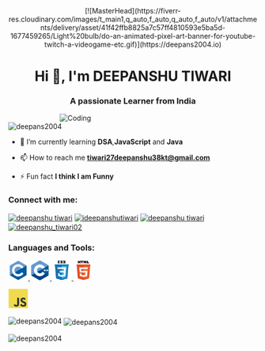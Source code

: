 <center>[![MasterHead](https://fiverr-res.cloudinary.com/images/t_main1,q_auto,f_auto,q_auto,f_auto/v1/attachments/delivery/asset/41f42ffb8825a7c57ff4810593e5ba5d-1677459265/Light%20bulb/do-an-animated-pixel-art-banner-for-youtube-twitch-a-videogame-etc.gif)](https://deepans2004.io)</center>

<h1 align="center">Hi 👋, I'm DEEPANSHU TIWARI</h1>
<h3 align="center">A passionate Learner from India</h3>
<img align="right" alt="Coding" width="400" src="https://user-images.githubusercontent.com/89845641/220167426-0c5f630e-6d56-4617-9775-71c2bd025b4f.gif">

<p align="left"> <img src="https://komarev.com/ghpvc/?username=deepans2004&label=Profile%20views&color=0e75b6&style=flat" alt="deepans2004" /> </p>

- 🌱 I’m currently learning **DSA**,**JavaScript** and **Java** 

- 📫 How to reach me **tiwari27deepanshu38kt@gmail.com**

- ⚡ Fun fact **I think I am Funny**

<h3 align="left">Connect with me:</h3>
<p align="left">
<a href="https://linkedin.com/in/deepanshu tiwari" target="blank"><img align="center" src="https://raw.githubusercontent.com/rahuldkjain/github-profile-readme-generator/master/src/images/icons/Social/linked-in-alt.svg" alt="deepanshu tiwari" height="30" width="40" /></a>
<a href="https://instagram.com/ideepanshutiwari" target="blank"><img align="center" src="https://raw.githubusercontent.com/rahuldkjain/github-profile-readme-generator/master/src/images/icons/Social/instagram.svg" alt="ideepanshutiwari" height="30" width="40" /></a>
<a href="https://www.youtube.com/c/deepanshu tiwari" target="blank"><img align="center" src="https://raw.githubusercontent.com/rahuldkjain/github-profile-readme-generator/master/src/images/icons/Social/youtube.svg" alt="deepanshu tiwari" height="30" width="40" /></a>
<a href="https://www.leetcode.com/deepanshu_tiwari02" target="blank"><img align="center" src="https://raw.githubusercontent.com/rahuldkjain/github-profile-readme-generator/master/src/images/icons/Social/leet-code.svg" alt="deepanshu_tiwari02" height="30" width="40" /></a>
</p>

<h3 align="left">Languages and Tools:</h3>
<p align="left"> <a href="https://www.cprogramming.com/" target="_blank" rel="noreferrer"> <img src="https://raw.githubusercontent.com/devicons/devicon/master/icons/c/c-original.svg" alt="c" width="40" height="40"/> </a> <a href="https://www.w3schools.com/cpp/" target="_blank" rel="noreferrer"> <img src="https://raw.githubusercontent.com/devicons/devicon/master/icons/cplusplus/cplusplus-original.svg" alt="cplusplus" width="40" height="40"/> </a> <a href="https://www.w3schools.com/css/" target="_blank" rel="noreferrer"> <img src="https://raw.githubusercontent.com/devicons/devicon/master/icons/css3/css3-original-wordmark.svg" alt="css3" width="40" height="40"/> </a> <a href="https://www.w3.org/html/" target="_blank" rel="noreferrer"> <img src="https://raw.githubusercontent.com/devicons/devicon/master/icons/html5/html5-original-wordmark.svg" alt="html5" width="40" height="40"/> </a> </p><img src="https://raw.githubusercontent.com/devicons/devicon/master/icons/javascript/javascript-original.svg" alt="javascript" width="40" height="40" style="max-width: 100%;">

<p><img align="left" src="https://github-readme-stats.vercel.app/api/top-langs?username=deepans2004&show_icons=true&locale=en&layout=compact" alt="deepans2004" /></p>

<p>&nbsp;<img align="center" src="https://github-readme-stats.vercel.app/api?username=deepans2004&show_icons=true&locale=en" alt="deepans2004" /></p>

<p><img align="center" src="https://github-readme-streak-stats.herokuapp.com/?user=deepans2004&" alt="deepans2004" /></p>
